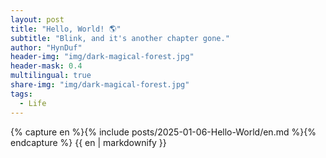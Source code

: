 ```yaml
---
layout: post
title: "Hello, World! 🌎"
subtitle: "Blink, and it's another chapter gone."
author: "HynDuf"
header-img: "img/dark-magical-forest.jpg"
header-mask: 0.4
multilingual: true
share-img: "img/dark-magical-forest.jpg"
tags:
  - Life
---
```


<!-- English Version -->
<div class="en post-container">
    {% capture en %}{% include posts/2025-01-06-Hello-World/en.md %}{% endcapture %}
    {{ en | markdownify }}
</div>

